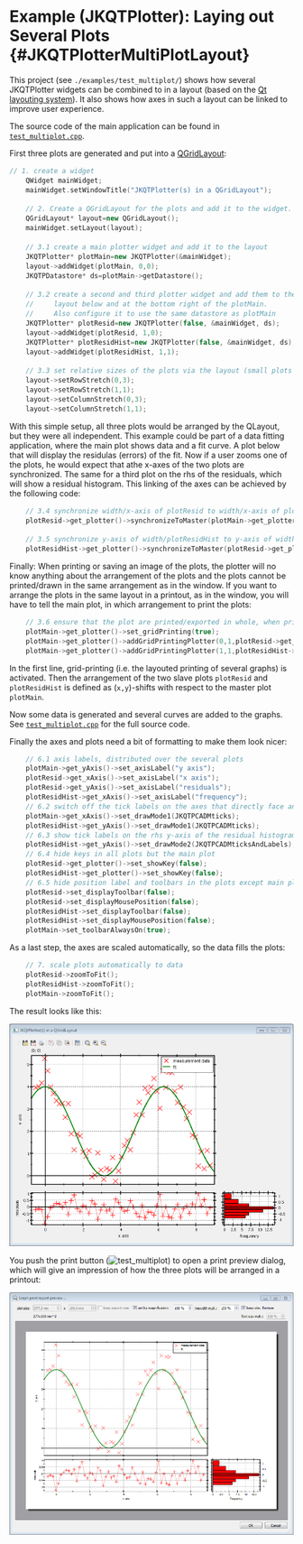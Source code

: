 # Example (JKQTPlotter): Laying out Several Plots {#JKQTPlotterMultiPlotLayout}
This project (see `./examples/test_multiplot/`) shows how several JKQTPlotter widgets can be combined to in a layout (based on the [Qt layouting system](http://doc.qt.io/qt-5/layout.html)). It also shows how axes in such a layout can be linked to improve user experience.

The source code of the main application can be found in  [`test_multiplot.cpp`](../test_multiplot/test_multiplot.cpp). 

First three plots are generated and put into a [QGridLayout](http://doc.qt.io/qt-5/qgridlayout.html):

```.cpp
// 1. create a widget
    QWidget mainWidget;
    mainWidget.setWindowTitle("JKQTPlotter(s) in a QGridLayout");

    // 2. Create a QGridLayout for the plots and add it to the widget.
    QGridLayout* layout=new QGridLayout();
    mainWidget.setLayout(layout);

    // 3.1 create a main plotter widget and add it to the layout
    JKQTPlotter* plotMain=new JKQTPlotter(&mainWidget);
    layout->addWidget(plotMain, 0,0);
    JKQTPDatastore* ds=plotMain->getDatastore();

    // 3.2 create a second and third plotter widget and add them to the
    //     layout below and at the bottom right of the plotMain.
    //     Also configure it to use the same datastore as plotMain
    JKQTPlotter* plotResid=new JKQTPlotter(false, &mainWidget, ds);
    layout->addWidget(plotResid, 1,0);
    JKQTPlotter* plotResidHist=new JKQTPlotter(false, &mainWidget, ds);
    layout->addWidget(plotResidHist, 1,1);
	
    // 3.3 set relative sizes of the plots via the layout (small plots have 1/3 the width and height of the large plot
    layout->setRowStretch(0,3);
    layout->setRowStretch(1,1);
    layout->setColumnStretch(0,3);
    layout->setColumnStretch(1,1);
```

With this simple setup, all three plots would be arranged by the QLayout, but they were all independent. This example could be part of a data fitting application, where the main plot shows data and a fit curve. A plot below that will display the residulas (errors) of the fit. Now if a user zooms one of the plots, he would expect that athe x-axes of the two plots are synchronized. The same for a third plot on the rhs of the residuals, which will show a residual histogram. This linking of the axes can be achieved by the following code:

```.cpp
    // 3.4 synchronize width/x-axis of plotResid to width/x-axis of plotMain
    plotResid->get_plotter()->synchronizeToMaster(plotMain->get_plotter(), true, false, true, true);

    // 3.5 synchronize y-axis of width/plotResidHist to y-axis of width/plotResid
    plotResidHist->get_plotter()->synchronizeToMaster(plotResid->get_plotter(), false, true, true, true);
```

Finally: When printing or saving an image of the plots, the plotter will no know anything about the arrangement of the plots and the plots cannot be printed/drawn in the same arrangement as in the window. If you want to arrange the plots in the same layout in a printout, as in the window, you will have to tell the main plot, in which arrangement to print the plots:

```.cpp
    // 3.6 ensure that the plot are printed/exported in whole, when printing in plotMain
    plotMain->get_plotter()->set_gridPrinting(true);
    plotMain->get_plotter()->addGridPrintingPlotter(0,1,plotResid->get_plotter());
    plotMain->get_plotter()->addGridPrintingPlotter(1,1,plotResidHist->get_plotter());
```

In the first line, grid-printing (i.e. the layouted printing of several graphs) is activated. Then the arrangement of the two slave plots `plotResid` and `plotResidHist` is defined as (`x,y`)-shifts with respect to the master plot `plotMain`.

Now some data is generated and several curves are added to the graphs. See [`test_multiplot.cpp`](../test_multiplot/test_multiplot.cpp) for the full source code.

Finally the axes and plots need a bit of formatting to make them look nicer:

```.cpp
    // 6.1 axis labels, distributed over the several plots
    plotMain->get_yAxis()->set_axisLabel("y axis");
    plotResid->get_xAxis()->set_axisLabel("x axis");
    plotResid->get_yAxis()->set_axisLabel("residuals");
    plotResidHist->get_xAxis()->set_axisLabel("frequency");
    // 6.2 switch off the tick labels on the axes that directly face another plot
    plotMain->get_xAxis()->set_drawMode1(JKQTPCADMticks);
    plotResidHist->get_yAxis()->set_drawMode1(JKQTPCADMticks);
    // 6.3 show tick labels on the rhs y-axis of the residual histogram plot
    plotResidHist->get_yAxis()->set_drawMode2(JKQTPCADMticksAndLabels);
    // 6.4 hide keys in all plots but the main plot
    plotResid->get_plotter()->set_showKey(false);
    plotResidHist->get_plotter()->set_showKey(false);
    // 6.5 hide position label and toolbars in the plots except main plot
    plotResid->set_displayToolbar(false);
    plotResid->set_displayMousePosition(false);
    plotResidHist->set_displayToolbar(false);
    plotResidHist->set_displayMousePosition(false);
    plotMain->set_toolbarAlwaysOn(true);
```

As a last step, the axes are scaled automatically, so the data fills the plots:

```.cpp
    // 7. scale plots automatically to data
    plotResid->zoomToFit();
    plotResidHist->zoomToFit();
    plotMain->zoomToFit();
```

The result looks like this:

![test_multiplot](../../screenshots/test_multiplot.png)

You push the print button (![test_multiplot](https://raw.githubusercontent.com/jkriege2/JKQTPlotter/master/lib/jkqtplotterressources/images/jkqtp_24_print.png)) to open a print preview dialog, which will give an impression of how the three plots will be arranged in a printout:

![test_multiplot](../../screenshots/test_multiplot_printpreview.png)





